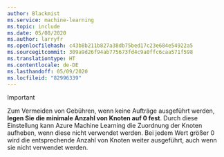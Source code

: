 ```yaml
---
author: Blackmist
ms.service: machine-learning
ms.topic: include
ms.date: 05/08/2020
ms.author: larryfr
ms.openlocfilehash: c43b8b211b827a38db75bed17c23e684e54922a5
ms.sourcegitcommit: 309a9d26f94ab775673fd4c9a0ffc6caa571f598
ms.translationtype: HT
ms.contentlocale: de-DE
ms.lasthandoff: 05/09/2020
ms.locfileid: "82996339"
---
```

> [!IMPORTANT]
> Zum Vermeiden von Gebühren, wenn keine Aufträge ausgeführt werden, **legen Sie die minimale Anzahl von Knoten auf 0 fest**. Durch diese Einstellung kann Azure Machine Learning die Zuordnung der Knoten aufheben, wenn diese nicht verwendet werden. Bei jedem Wert größer 0 wird die entsprechende Anzahl von Knoten weiter ausgeführt, auch wenn sie nicht verwendet werden.